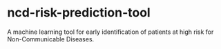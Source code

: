 # ncd-risk-prediction-tool
A machine learning tool for early identification of patients at high risk for Non-Communicable Diseases.
